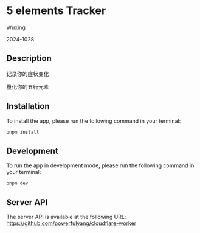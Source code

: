 # 5 elements Tracker
Wuxing

2024-1028

## Description


记录你的症状变化

量化你的五行元素


## Installation

To install the app, please run the following command in your terminal:
```bash
pnpm install
```

## Development

To run the app in development mode, please run the following command in your terminal:
```bash
pnpm dev
```

## Server API

The server API is available at the following URL: https://github.com/powerfulyang/cloudflare-worker
